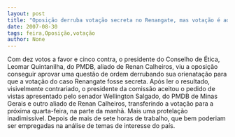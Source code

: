 ```yaml
---
layout: post
title: "Oposição derruba votação secreta no Renangate, mas votação é adiada para quarta-feira"
date: 2007-08-30
tags: feira,Oposição,votação
author: None
---
```

Com dez votos a favor e cinco contra, o presidente do Conselho de &Eacute;tica, Leomar Quintanilha, do PMDB, aliado de Renan Calheiros, viu a oposi&ccedil;&atilde;o conseguir aprovar uma quest&atilde;o de ordem derrubando sua orienata&ccedil;&atilde;o para que a vota&ccedil;&atilde;o do caso Renangate fosse secreta.
Ap&oacute;s ler o resultado, visivelmente contrariado, o presidente da comiss&atilde;o aceitou o pedido de vistas apresentado pelo senador Wellington Salgado, do PMDB de Minas Gerais e&nbsp;outro aliado de Renan Calheiros, transferindo a vota&ccedil;&atilde;o para a pr&oacute;xima quarta-feira, na parte da manh&atilde;.
Mais uma protela&ccedil;&atilde;o inadimiss&iacute;vel. Depois de mais de sete horas de trabalho, que bem poderiam ser empregadas na an&aacute;lise de temas de interesse do pa&iacute;s. 